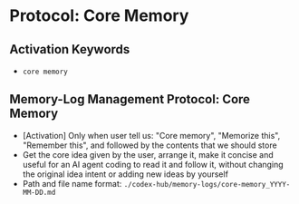 # Protocol: Core Memory

## Activation Keywords
- `core memory`

## Memory-Log Management Protocol: Core Memory
- [Activation] Only when user tell us: "Core memory", "Memorize this", "Remember this", and followed by the contents that we should store
- Get the core idea given by the user, arrange it, make it concise and useful for an AI agent coding to read it and follow it, without changing the original idea intent or adding new ideas by yourself
- Path and file name format: `./codex-hub/memory-logs/core-memory_YYYY-MM-DD.md`
